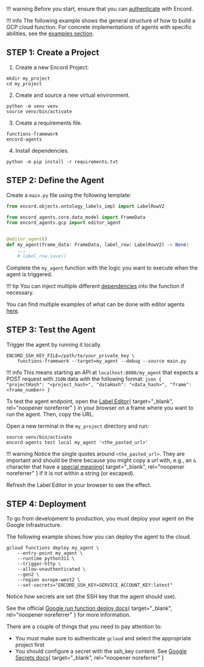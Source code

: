 !!! warning
    Before you start, ensure that you can [authenticate](../authentication.md) with Encord.

!!! info
    The following example shows the general structure of how to build a GCP cloud function.
    For concrete implementations of agents with specific abilities, see the [examples section](./examples/index.md).

## STEP 1: Create a Project

1. Create a new Encord Project:

```shell
mkdir my_project
cd my_project
```

2. Create and source a new virtual environment.

```
python -m venv venv
source venv/bin/activate
```

3. Create a requirements file.

```requirements title="requirements.txt"
functions-framework
encord-agents
```

4. Install dependencies.  

```shell
python -m pip install -r requirements.txt
```

## STEP 2: Define the Agent

Create a `main.py` file using the following template:

```python title="main.py"
from encord.objects.ontology_labels_impl import LabelRowV2

from encord_agents.core.data_model import FrameData
from encord_agents.gcp import editor_agent


@editor_agent()
def my_agent(frame_data: FrameData, label_row: LabelRowV2) -> None:
    ...
    # label_row.save()
```

Complete the `my_agent` function with the logic you want to execute when the agent is triggered.

!!! tip
    You can inject multiple different [dependencies](../reference/editor_agents/#encord_agents.gcp.dependencies) into the function if necessary.

You can find multiple examples of what can be done with editor agents [here](/editor_agents/examples).

## STEP 3: Test the Agent

Trigger the agent by running it locally.

```shell
ENCORD_SSH_KEY_FILE=/path/to/your_private_key \
    functions-framework --target=my_agent --debug --source main.py
```

!!! info
    This means starting an API at `localhost:8080/my_agent` that expects a POST request with `JSON` data with the following format:
    ```json
    {
        "projectHash": "<project_hash>",
        "dataHash": "<data_hash>",
        "frame": <frame_number>
    }
    ```

To test the agent endpoint, open the [Label Editor](https://docs.encord.com/platform-documentation/Annotate/annotate-label-editor){ target="\_blank", rel="noopener noreferrer" } in your browser on a frame where you want to run the agent. Then, copy the URL.

Open a new terminal in the `my_project` directory and run:

```shell
source venv/bin/activate
encord-agents test local my_agent '<the_pasted_url>'
```

!!! warning
    Notice the single quotes around `<the_pasted_url>`. They are important and should be there because you might copy a url with, e.g., an `&` character that have a [special meaning](https://www.howtogeek.com/439199/15-special-characters-you-need-to-know-for-bash/#amp-background-process){ target="_blank", rel="noopener noreferrer" } if it is not within a string (or escaped).

Refresh the Label Editor in your browser to see the effect.

## STEP 4: Deployment

To go from development to production, you must deploy your agent on the Google infrastructure.

The following example shows how you can deploy the agent to the cloud.

```shell
gcloud functions deploy my_agent \
    --entry-point my_agent \
    --runtime python311 \
    --trigger-http \
    --allow-unauthenticated \
    --gen2 \
    --region europe-west2 \
    --set-secrets="ENCORD_SSH_KEY=SERVICE_ACCOUNT_KEY:latest"
```

Notice how secrets are set (the SSH key that the agent should use).

See the official [Google run function deploy docs](https://cloud.google.com/functions/docs/create-deploy-gcloud){ target="\_blank", rel="noopener noreferrer" } for more information.

There are a couple of things that you need to pay attention to:

* You must make sure to authenticate `gcloud` and select the appropriate project first
* You should configure a secret with the ssh_key content. See [Google Secrets docs](https://cloud.google.com/functions/docs/configuring/secrets){ target="\_blank", rel="noopener noreferrer" }


